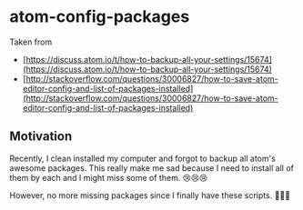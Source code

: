 # atom-config-packages

 Taken from
 - [https://discuss.atom.io/t/how-to-backup-all-your-settings/15674](https://discuss.atom.io/t/how-to-backup-all-your-settings/15674)
 - [http://stackoverflow.com/questions/30006827/how-to-save-atom-editor-config-and-list-of-packages-installed](http://stackoverflow.com/questions/30006827/how-to-save-atom-editor-config-and-list-of-packages-installed)

## Motivation
Recently, I clean installed my computer and forgot to backup all atom's awesome packages. This really make me sad because I need to install all of them by each and I might miss some of them. :cry::cry::cry:

However, no more missing packages since I finally have these scripts. :tada::fireworks::lollipop:
